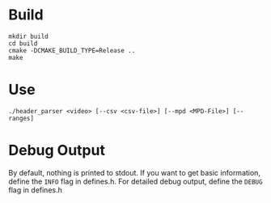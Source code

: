 # Build
```
mkdir build
cd build
cmake -DCMAKE_BUILD_TYPE=Release ..
make
```

# Use
```
./header_parser <video> [--csv <csv-file>] [--mpd <MPD-File>] [--ranges]
```
# Debug Output
By default, nothing is printed to stdout. If you want to get basic
information, define the `INFO` flag in defines.h. For detailed debug
output, define the `DEBUG` flag in defines.h